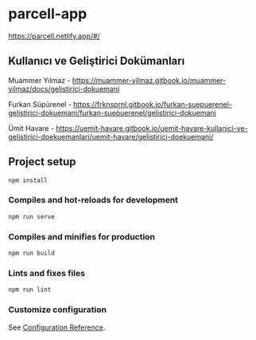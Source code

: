 # parcell-app

https://parcell.netlify.app/#/

## Kullanıcı ve Geliştirici Dokümanları

Muammer Yılmaz - https://muammer-yilmaz.gitbook.io/muammer-yilmaz/docs/gelistirici-dokuemani

Furkan Süpürenel - https://frknsprnl.gitbook.io/furkan-suepuerenel-gelistirici-dokuemani/furkan-suepuerenel/gelistirici-dokuemani

Ümit Havare - https://uemit-havare.gitbook.io/uemit-havare-kullanici-ve-gelistirici-doekuemanlari/uemit-havare/gelistirici-doekuemani/

## Project setup
```
npm install
```

### Compiles and hot-reloads for development
```
npm run serve
```

### Compiles and minifies for production
```
npm run build
```

### Lints and fixes files
```
npm run lint
```

### Customize configuration
See [Configuration Reference](https://cli.vuejs.org/config/).
